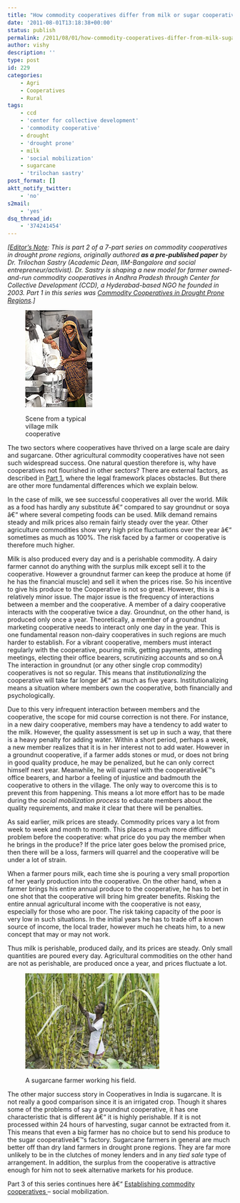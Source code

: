 ```yaml
---
title: "How commodity cooperatives differ from milk or sugar cooperatives"
date: '2011-08-01T13:18:38+00:00'
status: publish
permalink: /2011/08/01/how-commodity-cooperatives-differ-from-milk-sugar-cooperatives
author: vishy
description: ''
type: post
id: 229
categories:
    - Agri
    - Cooperatives
    - Rural
tags:
    - ccd
    - 'center for collective development'
    - 'commodity cooperative'
    - drought
    - 'drought prone'
    - milk
    - 'social mobilization'
    - sugarcane
    - 'trilochan sastry'
post_format: []
aktt_notify_twitter:
    - 'no'
s2mail:
    - 'yes'
dsq_thread_id:
    - '374241454'
---
```

*\[<span style="text-decoration: underline;">Editor’s Note</span>: This is part 2 of *a 7-part series on commodity cooperatives in drought prone regions, originally authored **as a pre-published paper** by* Dr. Trilochan Sastry (Academic Dean, IIM-Bangalore and social entrepreneur/activist). Dr. Sastry is shaping a new model for farmer owned-and-run commodity cooperatives in Andhra Pradesh through Center for Collective Development (CCD), a Hyderabad-based NGO he founded in 2003. Part 1 in this series was [Commodity Cooperatives in Drought Prone Regions](http://www.techsangam.com/2011/07/29/commodity-cooperatives-in-drought-prone-regions-part-1/).\]*

<figure aria-describedby="caption-attachment-231" class="wp-caption alignleft" id="attachment_231" style="width: 150px">

[![](../../../../uploads/2011/08/milk_cooperative_scene.jpg "milk_cooperative_scene")](../../../../uploads/2011/08/milk_cooperative_scene.jpg)<figcaption class="wp-caption-text" id="caption-attachment-231">Scene from a typical village milk cooperative</figcaption></figure>

The two sectors where cooperatives have thrived on a large scale are dairy and sugarcane. Other agricultural commodity cooperatives have not seen such widespread success. One natural question therefore is, why have cooperatives not flourished in other sectors? There are external factors, as described in [Part 1](http://www.techsangam.com/2011/07/29/commodity-cooperatives-in-drought-prone-regions-part-1/), where the legal framework places obstacles. But there are other more fundamental differences which we explain below.

In the case of milk, we see successful cooperatives all over the world. Milk as a food has hardly any substitute â€“ compared to say groundnut or soya â€“ where several competing foods can be used. Milk demand remains steady and milk prices also remain fairly steady over the year. Other agriculture commodities show very high price fluctuations over the year â€“ sometimes as much as 100%. The risk faced by a farmer or cooperative is therefore much higher.

Milk is also produced every day and is a perishable commodity. A dairy farmer cannot do anything with the surplus milk except sell it to the cooperative. However a groundnut farmer can keep the produce at home (if he has the financial muscle) and sell it when the prices rise. So his incentive to give his produce to the Cooperative is not so great. However, this is a relatively minor issue. The major issue is the frequency of interactions between a member and the cooperative. A member of a dairy cooperative interacts with the cooperative twice a day. Groundnut, on the other hand, is produced only once a year. Theoretically, a member of a groundnut marketing cooperative needs to interact only one day in the year. This is one fundamental reason non-dairy cooperatives in such regions are much harder to establish. For a vibrant cooperative, members must interact regularly with the cooperative, pouring milk, getting payments, attending meetings, electing their office bearers, scrutinizing accounts and so on.Â The interaction in groundnut (or any other single crop commodity) cooperatives is not so regular. This means that *institutionalizing* the cooperative will take far longer â€“ as much as five years. Institutionalizing means a situation where members own the cooperative, both financially and psychologically.

Due to this very infrequent interaction between members and the cooperative, the scope for mid course correction is not there. For instance, in a new dairy cooperative, members may have a tendency to add water to the milk. However, the quality assessment is set up in such a way, that there is a heavy penalty for adding water. Within a short period, perhaps a week, a new member realizes that it is in her interest not to add water. However in a groundnut cooperative, if a farmer adds stones or mud, or does not bring in good quality produce, he may be penalized, but he can only correct himself next year. Meanwhile, he will quarrel with the cooperativeâ€™s office bearers, and harbor a feeling of injustice and badmouth the cooperative to others in the village. The only way to overcome this is to prevent this from happening. This means a lot more effort has to be made during the *social mobilization process* to educate members about the quality requirements, and make it clear that there will be penalties.

As said earlier, milk prices are steady. Commodity prices vary a lot from week to week and month to month. This places a much more difficult problem before the cooperative: what price do you pay the member when he brings in the produce? If the price later goes below the promised price, then there will be a loss, farmers will quarrel and the cooperative will be under a lot of strain.

When a farmer pours milk, each time she is pouring a very small proportion of her yearly production into the cooperative. On the other hand, when a farmer brings his entire annual produce to the cooperative, he has to bet in one shot that the cooperative will bring him greater benefits. Risking the entire annual agricultural income with the cooperative is not easy, especially for those who are poor. The risk taking capacity of the poor is very low in such situations. In the initial years he has to trade off a known source of income, the local trader, however much he cheats him, to a new concept that may or may not work.

Thus milk is perishable, produced daily, and its prices are steady. Only small quantities are poured every day. Agricultural commodities on the other hand are not as perishable, are produced once a year, and prices fluctuate a lot.

<figure aria-describedby="caption-attachment-232" class="wp-caption alignright" id="attachment_232" style="width: 300px">

[![](../../../../uploads/2011/08/sugarcane_farmer.jpg "sugarcane_farmer")](../../../../uploads/2011/08/sugarcane_farmer.jpg)<figcaption class="wp-caption-text" id="caption-attachment-232">A sugarcane farmer working his field.</figcaption></figure>

The other major success story in Cooperatives in India is sugarcane. It is not really a good comparison since it is an irrigated crop. Though it shares some of the problems of say a groundnut cooperative, it has one characteristic that is different â€“ it is highly perishable. If it is not processed within 24 hours of harvesting, sugar cannot be extracted from it. This means that even a big farmer has no choice but to send his produce to the sugar cooperativeâ€™s factory. Sugarcane farmers in general are much better off than dry land farmers in drought prone regions. They are far more unlikely to be in the clutches of money lenders and in any *tied sale* type of arrangement. In addition, the surplus from the cooperative is attractive enough for him not to seek alternative markets for his produce.

Part 3 of this series continues here â€“ [Establishing commodity cooperatives ](http://www.techsangam.com/2011/08/04/establishing-commodity-cooperatives-social-mobilization/)– social mobilization.